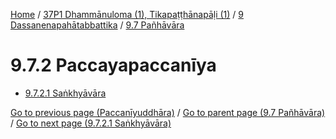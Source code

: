 
[Home](/) / [37P1 Dhammānuloma (1), Tikapaṭṭhānapāḷi (1)](../...md) / [9 Dassanenapahātabbattika](...md) / [9.7 Pañhāvāra](../37P1/9/9.7.md)

# 9.7.2 Paccayapaccanīya

* [9.7.2.1 Saṅkhyāvāra](9.7.2/9.7.2.1.md)

[Go to previous page (Paccanīyuddhāra)](Paccaniyuddhara.md) / [Go to parent page (9.7 Pañhāvāra)](../37P1/9/9.7.md) / [Go to next page (9.7.2.1 Saṅkhyāvāra)](9.7.2/9.7.2.1.md)


